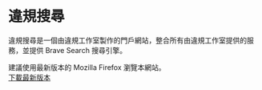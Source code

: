 # 違規搜尋
違規搜尋是一個由違規工作室製作的門戶網站，整合所有由違規工作室提供的服務，並提供 Brave Search 搜尋引擎。

建議使用最新版本的 Mozilla Firefox 瀏覽本網站。  
[下載最新版本](https://www.mozilla.org/zh-TW/) 
